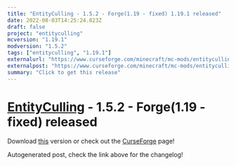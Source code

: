 ```yaml
---
title: "EntityCulling - 1.5.2 - Forge(1.19 - fixed) 1.19.1 released"
date: 2022-08-03T14:25:24.823Z
draft: false
project: "entityculling"
mcversion: "1.19.1"
modversion: "1.5.2"
tags: ["entityculling", "1.19.1"]
externalurl: "https://www.curseforge.com/minecraft/mc-mods/entityculling/files/3914299"
externalpost: "https://www.curseforge.com/minecraft/mc-mods/entityculling/files/3914299"
summary: "Click to get this release"
---
```

# [EntityCulling](/project/entityculling) - 1.5.2 - Forge(1.19 - fixed) released
Download [this](https://www.curseforge.com/minecraft/mc-mods/entityculling/files/3914299) version or check out the [CurseForge](https://www.curseforge.com/minecraft/mc-mods/entityculling) page!

Autogenerated post, check the link above for the changelog!
